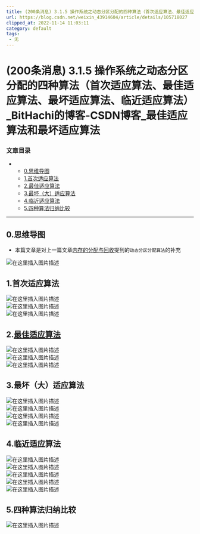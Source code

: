 ```yaml
---
title: (200条消息) 3.1.5 操作系统之动态分区分配的四种算法（首次适应算法、最佳适应算法、最坏适应算法、临近适应算法）_BitHachi的博客-CSDN博客_最佳适应算法和最坏适应算法
url: https://blog.csdn.net/weixin_43914604/article/details/105718027
clipped_at: 2022-11-14 11:03:11
category: default
tags: 
 - 无
---
```



# (200条消息) 3.1.5 操作系统之动态分区分配的四种算法（首次适应算法、最佳适应算法、最坏适应算法、临近适应算法）_BitHachi的博客-CSDN博客_最佳适应算法和最坏适应算法

### 文章目录

*   *   [0.思维导图](#0_3)
    *   [1.首次适应算法](#1_8)
    *   [2.最佳适应算法](#2_12)
    *   [3.最坏（大）适应算法](#3_17)
    *   [4.临近适应算法](#4_22)
    *   [5.四种算法归纳比较](#5_29)

* * *

## 0.思维导图

*   本篇文章是对上一篇文章[内存的分配与回收](https://blog.csdn.net/weixin_43914604/article/details/105714392)提到的`动态分区分配算法`的补充

![在这里插入图片描述](assets/1668394991-88c93e0252110621372b8857f89ee9fa.png)

## 1.首次适应算法

![在这里插入图片描述](assets/1668394991-062c9f37ca12ad64ba9c9e6f5b15e329.png)  
![在这里插入图片描述](assets/1668394991-8c53f5d17b9646da28f1b9cdba7b42a7.png)  
![在这里插入图片描述](assets/1668394991-e60a7a404eb76d0bd88f0fa6936cb15a.png)

## 2.[最佳适应算法](https://so.csdn.net/so/search?q=%E6%9C%80%E4%BD%B3%E9%80%82%E5%BA%94%E7%AE%97%E6%B3%95&spm=1001.2101.3001.7020)

![在这里插入图片描述](assets/1668394991-65c007cab92cfd9414d8fdbe824fad8e.png)  
![在这里插入图片描述](assets/1668394991-00981ecb5255ca513db1d380d435c9b5.png)  
![在这里插入图片描述](assets/1668394991-d63adcc954812aef5452d33ec3d2a407.png)

## 3.最坏（大）适应算法

![在这里插入图片描述](assets/1668394991-4be108e138e0875c1a9be2b876a18a18.png)  
![在这里插入图片描述](assets/1668394991-3660719d6c4186cc965d649dd7e09737.png)  
![在这里插入图片描述](assets/1668394991-b54faa424108c0d4c165e115e6b4b5c2.png)  
![在这里插入图片描述](assets/1668394991-f281b58e672d22b3f65728ef8db90701.png)

## 4.临近适应算法

![在这里插入图片描述](assets/1668394991-d2c1919f07b3de1f920faecc1866873a.png)  
![在这里插入图片描述](assets/1668394991-e660cfe7a3e1c58169931a8daf7a5250.png)  
![在这里插入图片描述](assets/1668394991-7b3b8781930c7df7e43471210961762d.png)  
![在这里插入图片描述](assets/1668394991-ba8dc6f212bf4e101190aa27526f9355.png)  
![在这里插入图片描述](assets/1668394991-084c1dadaf3a1d03bb931457904dbf06.png)

## 5.四种算法归纳比较

![在这里插入图片描述](assets/1668394991-feac5fe8f5e96e5c1f4d197e25aa4085.png)